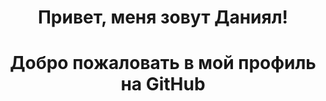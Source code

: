 
<h1 align="center">Привет, меня зовут Даниял</a>!</h1>
<h1 align="center">Добро пожаловать в мой профиль на GitHub</h1>
